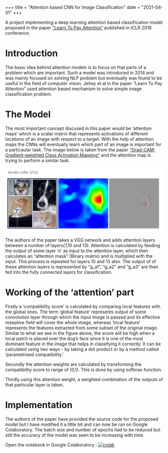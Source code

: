 +++
title = "Attention based CNN for Image Classification"
date = "2021-04-01"
+++

A project implementing a deep learning attention based classification model proposed in the paper [“Learn To Pay Attention”](https://www.robots.ox.ac.uk/~tvg/publications/2018/LearnToPayAttention_v5.pdf) published in ICLR 2018 conference.

# Introduction
The basic idea behind attention models is to focus on that parts of a problem which are important. Such a model was introduced in 2014 and was mainly focused on solving NLP problem but eventually was found to be useful in the field of computer vision. Jetley et.al in the paper “Learn To Pay Attention” used attention based mechanism to solve simple image classification problem.

# The Model
The most important concept discused in this paper would be ‘attention maps’ which is a scalar matrix that represents activations of different locations of an image with respect to a target. With the help of attention maps the CNNs will eventually learn which part of an image is important for a particaular task. The image below is taken from the paper [“Grad-CAM: Gradient-weighted Class Activation Mapping”](https://arxiv.org/abs/1610.02391) and the attention map is trying to perform a similar task.

![attention](/images/attn.png)

The authors of the paper takes a VGG network and adds attention layers between a number of layers(7,10 and 13). Attention is calculated by feeding the output of some layer ‘n’ as input to the attention layer, which then calculates an “attention mask” (Binary matrix) and is multiplied with the input. This process is repeated for layers 10 and 13 also. The output of of these attention layers is represented by “g_a1”, “g_a2” and “g_a3” are then fed into the fully connected layers for classification.

# Working of the ‘attention’ part
Firstly a ‘compatibility score’ is calculated by comparing local features with the global ones. The term ‘global feature’ represents output of some convolution layer through which the input image is passed and its effective reseptive field will cover the whole image, whereas ‘local feature’ represents the features extracted from some subset of the original image. Similar to what we see in the figure above, the score will be high when a local patch is placed over the dog’s face since it is one of the most dominant feature in the image that helps in classifying it correctly. It can be calculated using two ways - by taking a dot product or by a method called ‘parametrised compatibility.’

Secondly the attention weights are calculated by transforming the compatibiltiy score to range of (0,1). This is done by using softmax function.

Thirdly using this attention weight, a weighted combination of the outputs of that particular layer is taken.

# Implementation
The authors of the paper have provided the source code for the proposed model but I have modified it a little bit and can now be run on Google Colaboratory. The batch size and number of epochs had to be reduced but still the accuracy of the model was seen to be increasing with time.

Open the notebook in Google Colaboratory : [![colab](https://colab.research.google.com/assets/colab-badge.svg)](https://colab.research.google.com/github/nivedwho/Colab/blob/main/SelfAttnCNN.ipynb)





